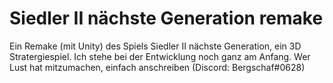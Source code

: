 # Siedler II nächste Generation remake
Ein Remake (mit Unity) des Spiels Siedler II nächste Generation, ein 3D Stratergiespiel. Ich stehe bei der Entwicklung noch ganz am Anfang.
Wer Lust hat mitzumachen, einfach anschreiben (Discord: Bergschaf#0628)
